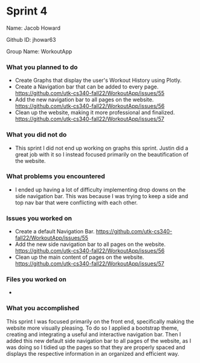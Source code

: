 # Sprint 4

Name: Jacob Howard

Github ID: jhowar63

Group Name: WorkoutApp


### What you planned to do
- Create Graphs that display the user's Workout History using Plotly.
- Create a Navigation bar that can be added to every page. https://github.com/utk-cs340-fall22/WorkoutApp/issues/55 
- Add the new navigation bar to all pages on the website. https://github.com/utk-cs340-fall22/WorkoutApp/issues/56 
- Clean up the website, making it more professional and finalized. https://github.com/utk-cs340-fall22/WorkoutApp/issues/57 

### What you did not do
- This sprint I did not end up working on graphs this sprint. Justin did a great job with it so I instead focused primarily on the beautification of the website.

### What problems you encountered
- I ended up having a lot of difficulty implementing drop downs on the side navigation bar.
This was because I was trying to keep a side and top nav bar that were conflicting with each other.

### Issues you worked on
- Create a default Navigation Bar. https://github.com/utk-cs340-fall22/WorkoutApp/issues/55 
- Add the new side navigation bar to all pages on the website. https://github.com/utk-cs340-fall22/WorkoutApp/issues/56 
- Clean up the main content of pages on the website. https://github.com/utk-cs340-fall22/WorkoutApp/issues/57 

### Files you worked on
- 

### What you accomplished
This sprint I was focused primarily on the front end, specifically making the website more visually pleasing. To do so I applied a bootstrap theme, creating and integrating a useful and interactive navigation bar. Then I added this new default side navigation bar to all pages of the website, as I was doing so I tidied up the pages so that they are properly spaced and displays the respective information in an organized and efficient way. 
